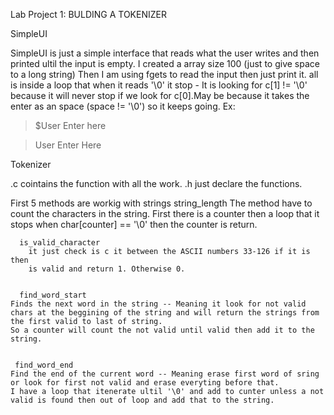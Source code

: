 Lab Project 1: BULDING A TOKENIZER

SimpleUI

SimpleUI is just a simple interface that reads what the user writes and then
printed ultil the input is empty.
I created a array size 100 (just to give space to a long string)
Then I am using fgets to read the input then just print it.
all is inside a loop  that when it reads '\0' it stop
    - It is looking for c[1] != '\0' because it will never stop if we look for
    c[0].May be because it takes the enter as an space (space != '\0') so it
    keeps going.
 Ex:
  > $User Enter here
 
 >User Enter Here


Tokenizer


.c cointains the function with all the work.
.h just declare the functions.

First 5 methods are workig with strings
      string_length
	The method have to count the characters in the string.
	First there is a counter then a loop that it stops when char[counter]
      == '\0' then the counter is return.


      is_valid_character
        it just check is c it between the ASCII numbers 33-126 if it is then
        is valid and return 1. Otherwise 0.


      find_word_start
	Finds the next word in the string -- Meaning it look for not valid
	chars at the beggining of the string and will return the strings from
	the first valid to last of string.
	So a counter will count the not valid until valid then add it to the
	string.


     find_word_end
	Find the end of the current word -- Meaning erase first word of sring
	or look for first not valid and erase everyting before that.
	I have a loop that itenerate ultil '\0' and add to cunter unless a not
	valid is found then out of loop and add that to the string.









